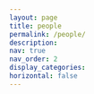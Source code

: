 ```yaml
---
layout: page
title: people
permalink: /people/
description: 
nav: true
nav_order: 2
display_categories: 
horizontal: false
---
```

